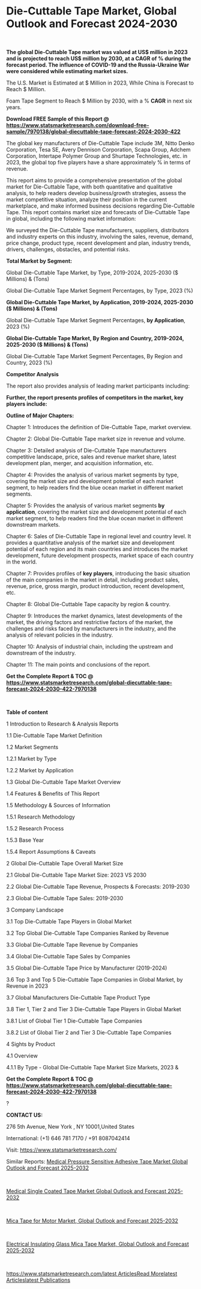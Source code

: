 <h1>Die-Cuttable Tape Market, Global Outlook and Forecast 2024-2030</h1><br/><p><strong>The global Die-Cuttable Tape market was valued at US$ million in 2023 and is projected to reach US$ million by 2030, at a <strong>CAGR</strong> of % during the forecast period. The influence of COVID-19 and the Russia-Ukraine War were considered while estimating market sizes.</strong></p>
 
 
 
 <p>The U.S. Market is Estimated at $ Million in 2023, While China is Forecast to Reach $ Million.</p>
 
 
 
 <p>Foam Tape Segment to Reach $ Million by 2030, with a % <strong>CAGR</strong> in next six years.</p>
 
 
 
 <p><strong>Download FREE Sample of this Report @ <a href="https://www.statsmarketresearch.com/download-free-sample/7970138/global-diecuttable-tape-forecast-2024-2030-422">https://www.statsmarketresearch.com/download-free-sample/7970138/global-diecuttable-tape-forecast-2024-2030-422</a></strong></p>
 
 
 
 <p>The global key manufacturers of Die-Cuttable Tape include 3M, Nitto Denko Corporation, Tesa SE, Avery Dennison Corporation, Scapa Group, Adchem Corporation, Intertape Polymer Group and Shurtape Technologies, etc. in 2023, the global top five players have a share approximately % in terms of revenue.</p>
 
 
 
 <p>This report aims to provide a comprehensive presentation of the global market for Die-Cuttable Tape, with both quantitative and qualitative analysis, to help readers develop business/growth strategies, assess the market competitive situation, analyze their position in the current marketplace, and make informed business decisions regarding Die-Cuttable Tape. This report contains market size and forecasts of Die-Cuttable Tape in global, including the following market information:</p>
 
 
 
 <p>We surveyed the Die-Cuttable Tape manufacturers, suppliers, distributors and industry experts on this industry, involving the sales, revenue, demand, price change, product type, recent development and plan, industry trends, drivers, challenges, obstacles, and potential risks.</p>
 
 
 
 <p><strong>Total Market by Segment:</strong></p>
 
 
 
 <p>Global Die-Cuttable Tape Market, by Type, 2019-2024, 2025-2030 ($ Millions) & (Tons)</p>
 
 
 
 <p>Global Die-Cuttable Tape Market Segment Percentages, by Type, 2023 (%)</p>
 
 
 
 <p><strong>Global Die-Cuttable Tape Market, <strong>by Application</strong>, 2019-2024, 2025-2030 ($ Millions) & (Tons)</strong></p>
 
 
 
 <p>Global Die-Cuttable Tape Market Segment Percentages, <strong>by Application</strong>, 2023 (%)</p>
 
 
 
 <p><strong>Global Die-Cuttable Tape Market, By Region and Country, 2019-2024, 2025-2030 ($ Millions) & (Tons)</strong></p>
 
 
 
 <p>Global Die-Cuttable Tape Market Segment Percentages, By Region and Country, 2023 (%)</p>
 
 
 
 <p><strong>Competitor Analysis</strong></p>
 
 
 
 <p>The report also provides analysis of leading market participants including:</p>
 
 
 
 <p><strong>Further, the report presents profiles of competitors in the market, <strong>key players</strong> include:</strong></p>
 
 
 
 <p><strong>Outline of Major Chapters:</strong></p>
 
 
 
 <p>Chapter 1: Introduces the definition of Die-Cuttable Tape, market overview.</p>
 
 
 
 <p>Chapter 2: Global Die-Cuttable Tape market size in revenue and volume.</p>
 
 
 
 <p>Chapter 3: Detailed analysis of Die-Cuttable Tape manufacturers competitive landscape, price, sales and revenue market share, latest development plan, merger, and acquisition information, etc.</p>
 
 
 
 <p>Chapter 4: Provides the analysis of various market segments by type, covering the market size and development potential of each market segment, to help readers find the blue ocean market in different market segments.</p>
 
 
 
 <p>Chapter 5: Provides the analysis of various market segments <strong>by application</strong>, covering the market size and development potential of each market segment, to help readers find the blue ocean market in different downstream markets.</p>
 
 
 
 <p>Chapter 6: Sales of Die-Cuttable Tape in regional level and country level. It provides a quantitative analysis of the market size and development potential of each region and its main countries and introduces the market development, future development prospects, market space of each country in the world.</p>
 
 
 
 <p>Chapter 7: Provides profiles of <strong>key players</strong>, introducing the basic situation of the main companies in the market in detail, including product sales, revenue, price, gross margin, product introduction, recent development, etc.</p>
 
 
 
 <p>Chapter 8: Global Die-Cuttable Tape capacity by region & country.</p>
 
 
 
 <p>Chapter 9: Introduces the market dynamics, latest developments of the market, the driving factors and restrictive factors of the market, the challenges and risks faced by manufacturers in the industry, and the analysis of relevant policies in the industry.</p>
 
 
 
 <p>Chapter 10: Analysis of industrial chain, including the upstream and downstream of the industry.</p>
 
 
 
 <p>Chapter 11: The main points and conclusions of the report.</p>
 
 
 
 <div><b>Get the Complete Report & TOC @ <a href="https://www.statsmarketresearch.com/global-diecuttable-tape-forecast-2024-2030-422-7970138">https://www.statsmarketresearch.com/global-diecuttable-tape-forecast-2024-2030-422-7970138</a></b></div>
 
 
 
 <p><br />
 
 <b>Table of content</b></p>
 
 
 
 <p>1 Introduction to Research & Analysis Reports<br />
 
 1.1 Die-Cuttable Tape Market Definition<br />
 
 1.2 Market Segments<br />
 
 1.2.1 Market by Type<br />
 
 1.2.2 Market by Application<br />
 
 1.3 Global Die-Cuttable Tape Market Overview<br />
 
 1.4 Features & Benefits of This Report<br />
 
 1.5 Methodology & Sources of Information<br />
 
 1.5.1 Research Methodology<br />
 
 1.5.2 Research Process<br />
 
 1.5.3 Base Year<br />
 
 1.5.4 Report Assumptions & Caveats<br />
 
 2 Global Die-Cuttable Tape Overall Market Size<br />
 
 2.1 Global Die-Cuttable Tape Market Size: 2023 VS 2030<br />
 
 2.2 Global Die-Cuttable Tape Revenue, Prospects & Forecasts: 2019-2030<br />
 
 2.3 Global Die-Cuttable Tape Sales: 2019-2030<br />
 
 3 Company Landscape<br />
 
 3.1 Top Die-Cuttable Tape Players in Global Market<br />
 
 3.2 Top Global Die-Cuttable Tape Companies Ranked by Revenue<br />
 
 3.3 Global Die-Cuttable Tape Revenue by Companies<br />
 
 3.4 Global Die-Cuttable Tape Sales by Companies<br />
 
 3.5 Global Die-Cuttable Tape Price by Manufacturer (2019-2024)<br />
 
 3.6 Top 3 and Top 5 Die-Cuttable Tape Companies in Global Market, by Revenue in 2023<br />
 
 3.7 Global Manufacturers Die-Cuttable Tape Product Type<br />
 
 3.8 Tier 1, Tier 2 and Tier 3 Die-Cuttable Tape Players in Global Market<br />
 
 3.8.1 List of Global Tier 1 Die-Cuttable Tape Companies<br />
 
 3.8.2 List of Global Tier 2 and Tier 3 Die-Cuttable Tape Companies<br />
 
 4 Sights by Product<br />
 
 4.1 Overview<br />
 
 4.1.1 By Type - Global Die-Cuttable Tape Market Size Markets, 2023 &</p>
 
 
 
 <div><b>Get the Complete Report & TOC @ <a href="https://www.statsmarketresearch.com/global-diecuttable-tape-forecast-2024-2030-422-7970138">https://www.statsmarketresearch.com/global-diecuttable-tape-forecast-2024-2030-422-7970138</a></b></div>
 
 
 
 <p>? </p>
 
 
 
 <p><b>CONTACT US:</b><br />
 
 276 5th Avenue, New York , NY 10001,United States<br />
 
 International: (+1) 646 781 7170 / +91 8087042414<br />
 
 Visit: <a href="https://www.statsmarketresearch.com/">https://www.statsmarketresearch.com/</a><br />
 
 Similar Reports: <a href="https://www.statsmarketresearch.com/global-diecuttable-tape-forecast-2024-2030-422-7970138">Medical Pressure Sensitive Adhesive Tape Market Global Outlook and Forecast 2025-2032 </a><br />
 
 <br />
 
 <a href="https://www.statsmarketresearch.com/global-diecuttable-tape-forecast-2024-2030-422-7970138">Medical Single Coated Tape Market Global Outlook and Forecast 2025-2032 </a><br />
 
 <br />
 
 <a href="https://www.statsmarketresearch.com/global-diecuttable-tape-forecast-2024-2030-422-7970138">Mica Tape for Motor Market, Global Outlook and Forecast 2025-2032</a><br />
 
 <br />
 
 <a href="https://www.statsmarketresearch.com/global-diecuttable-tape-forecast-2024-2030-422-7970138">Electrical Insulating Glass Mica Tape Market, Global Outlook and Forecast 2025-2032</a><br />
 
 <br />
 
 <a href="https://gyeongbokgung.com">https://www.statsmarketresearch.com/</a><a href="https://hallyeomaritime.com">latest Articles</a><a href="https://jingwansa.com">Read More</a><a href="https://nguoiviet.jp/">latest Articles</a><a href="https://www.intelmarketresearch.com/">latest Publications</a></p>